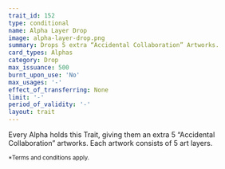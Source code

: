 ```yaml
---
trait_id: 152
type: conditional
name: Alpha Layer Drop
image: alpha-layer-drop.png
summary: Drops 5 extra “Accidental Collaboration” Artworks.
card_types: Alphas
category: Drop
max_issuance: 500
burnt_upon_use: 'No'
max_usages: '-'
effect_of_transferring: None
limit: '-'
period_of_validity: '-'
layout: trait
---
```


Every Alpha holds this Trait, giving them an extra 5 “Accidental Collaboration” artworks. Each artwork consists of 5 art layers.

<small>*Terms and conditions apply.</small>


